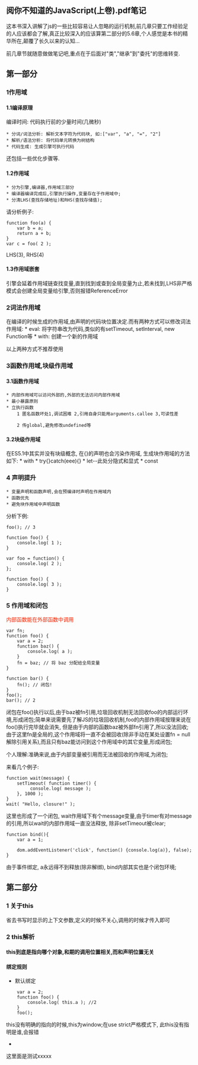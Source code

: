 ## 阅你不知道的JavaScript(上卷).pdf笔记

这本书深入讲解了js的一些比较容易让人忽略的运行机制,前几章只要工作经验足的人应该都会了解,真正比较深入的应该算第二部分的5.6章,个人感觉是本书的精华所在,颠覆了长久以来的认知...

前几章节就随意做做笔记吧,重点在于后面对"类","继承"到"委托"的思维转变.


## 第一部分
### 1作用域

#### 1.1编译原理

编译时间: 代码执行前的少量时间(几微秒)

    * 分词/词法分析: 解析文本字符为代码块, 如:["var", "a", "=", "2"]
    * 解析/语法分析: 将代码单元转换为树结构
    * 代码生成: 生成引擎可执行代码

还包括一些优化步骤等.

#### 1.2作用域

    * 分为引擎,编译器,作用域三部分
    * 编译器编译完成后,引擎执行操作,变量存在于作用域中;
    * 分清LHS(查找存储地址)和RHS(查找存储值);

请分析例子:
```
function foo(a) {
    var b = a;
    return a + b;
}
var c = foo( 2 );
```

LHS(3), RHS(4)

#### 1.3作用域嵌套
引擎会延着作用域链查找变量,直到找到或查到全局变量为止,若未找到,LHS非严格模式会创建全局变量给引擎,否则报错ReferenceError

### 2词法作用域

在编译的时候生成的作用域,由声明的代码块位置决定.而有两种方式可以修改词法作用域:
    * eval: 将字符串改为代码,类似的有setTimeout, setInterval, new Function等
    * with: 创建一个新的作用域

以上两种方式不推荐使用

### 3函数作用域,块级作用域

#### 3.1函数作用域
    * 内部作用域可以访问外部的,外部的无法访问内部作用域
    * 最小暴露原则
    * 立执行函数
        1 匿名函数坏处1,调试困难 2,引用自身只能用arguments.callee 3,可读性差

        2 传global,避免修改undefined等

#### 3.2块级作用域
在ES5.1中其实并没有块级概念, 在{}的声明也会污染作用域, 生成块作用域的方法如下:
    * with
    * try{}catch(eee){}
    * let--此处分隐式和显式
    * const

### 4 声明提升
    * 变量声明和函数声明,会在预编译时声明在作用域内
    * 函数优先
    * 避免块作用域中声明函数

分析下例:
```
foo(); // 3

function foo() {
    console.log( 1 );
}

var foo = function() {
    console.log( 2 );
};

function foo() {
    console.log( 3 );
}
```

### 5 作用域和闭包
<font style="color: #f20"> 内部函数能在外部函数中调用 </font>

```
var fn;
function foo() {
    var a = 2;
    function baz() {
        console.log( a );
    }
    fn = baz; // 将 baz 分配给全局变量
}

function bar() {
    fn(); // 闭包!
}
foo();
bar(); // 2
```
闭包在foo()执行以后,由于baz被fn引用,垃圾回收机制无法回收foo的内部运行环境,形成闭包;简单来说需要先了解JS的垃圾回收机制,foo的内部作用域按理来说在foo()执行完毕就会消失,
但是由于内部的函数baz被外部fn引用了,所以没法回收;由于这里fn是全局的,这个作用域将一直不会被回收(除非手动在某处设置fn = null解除引用关系),而且只有baz能访问到这个作用域中的其它变量,形成闭包;

个人理解:准确来说,由于内部变量被引用而无法被回收的作用域,为闭包;

来看几个例子:
```
function wait(message) {
    setTimeout( function timer() {
         console.log( message );
    }, 1000 );
}
wait( "Hello, closure!" );
```
这里也形成了一个闭包, wait作用域下有个message变量,由于timer有对message的引用,所以wait的内部作用域一直没法释放, 除非setTimeout被clear;

```
function bind(){
    var a = 1;

    dom.addEventListener('click', function() {console.log(a)}, false);
}
```

由于事件绑定, a永远得不到释放(除非解绑), bind内部其实也是个闭包环境;

## 第二部分

### 1 关于this

省去书写时显示的上下文参数,定义的时候不关心,调用的时候才传入即可

### 2 this解析

#### this到底是指向哪个对象,和期的调用位置相关,而和声明位置无关

#### 绑定规则

* 默认绑定
```
    var a = 2;
    function foo() {
        console.log( this.a ); //2
    }
    foo();
```
this没有明确的指向的时候,this为window;在use strict严格模式下, 此this没有指明是谁,会报错

*

这里面是测试xxxxx
